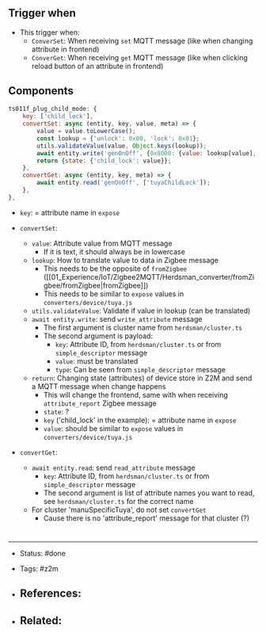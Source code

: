 # 
## Trigger when
- This trigger when:
	- `ConverSet`: When receiving `set` MQTT message (like when changing attribute in frontend)
	- `ConverGet`: When receiving `get` MQTT message (like when clicking reload button of an attribute in frontend)

## Components
```js
ts011f_plug_child_mode: {
	key: ['child_lock'],
	convertSet: async (entity, key, value, meta) => {
		value = value.toLowerCase();
		const lookup = {'unlock': 0x00, 'lock': 0x01};
		utils.validateValue(value, Object.keys(lookup));
		await entity.write('genOnOff', {0x8000: {value: lookup[value], type: 0x10}});
		return {state: {'child_lock': value}};
	},
	convertGet: async (entity, key, meta) => {
		await entity.read('genOnOff', ['tuyaChildLock']);
	},
},
```

- `key`: = attribute name in `expose`

- `convertSet`:
	- `value`: Attribute value from MQTT message
		- If it is text, it should always be in lowercase
	- `lookup`: How to translate value to data in Zigbee message
		- This needs to be the opposite of `fromZigbee` ([[01_Experience/IoT/Zigbee2MQTT/Herdsman_converter/fromZigbee/fromZigbee|fromZigbee]])
		- This needs to be similar to `expose` values in `converters/device/tuya.js`
	- `utils.validateValue`: Validate if value in lookup (can be translated)
	- `await entity.write`: send `write_attribute` message
		- The first argument is cluster name from `herdsman/cluster.ts`
		- The second argument is payload:
			- `key`: Attribute ID, from `herdsman/cluster.ts` or from `simple_descriptor` message
			- `value`: must be translated
			- `type`: Can be seen from `simple_descriptor` message
	- `return`: Changing state (attributes) of device store in Z2M and send a MQTT message when change happens
		- This will change the frontend, same with when receiving `attribute_report` Zigbee message
		- `state`: ?
		- `key` ('child_lock' in the example): = attribute name in `expose`
		- `value`: should be similar to `expose` values in `converters/device/tuya.js`

- `convertGet`:
	- `await entity.read`: send `read_attribute` message
		- `key`: Attribute ID, from `herdsman/cluster.ts` or from `simple_descriptor` message
		- The second argument is list of attribute names you want to read, see `herdsman/cluster.ts` for the correct name
	- For cluster 'manuSpecificTuya', do not set `convertGet`
		- Cause there is no 'attribute_report' message for that cluster (?)


# 

---
- Status: #done

- Tags: #z2m

- References:
	- 

- Related:
	- 
